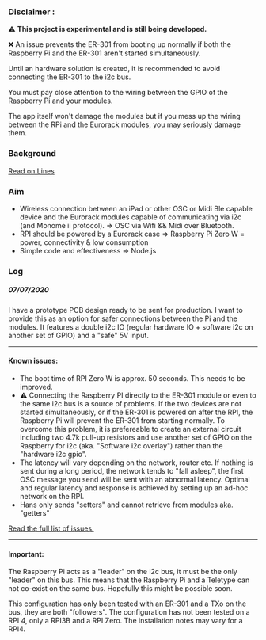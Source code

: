 ### Disclaimer : 

⚠️ **This project is experimental and is still being developed.**

❌ An issue prevents the ER-301 from booting up normally if both the Raspberry Pi and the ER-301 aren't started simultaneously.  

Until an hardware solution is created, it is recommended to avoid connecting the ER-301 to the i2c bus. 

You must pay close attention to the wiring between the GPIO of the Raspberry Pi and your modules. 

The app itself won't damage the modules but if you mess up the wiring between the RPi and the Eurorack modules, you may seriously damage them.


### Background 

[Read on Lines](https://llllllll.co/t/controlling-txo-er-301-etc-wirelessly-using-osc-node-and-a-rpi/33680)

### Aim

- Wireless connection between an iPad or other OSC or Midi Ble capable device and the Eurorack modules capable of communicating via i2c (and Monome ii protocol). => OSC via Wifi && Midi over Bluetooth. 
- RPI should be powered by a Eurorack case => Raspberry Pi Zero W = power, connectivity & low consumption 
- Simple code and effectiveness => Node.js

### Log

##### 07/07/2020

I have a prototype PCB design ready to be sent for production. I want to provide this as an option for safer connections between the Pi and the modules. It features a double i2c IO (regular hardware IO + software i2c on another set of GPIO) and a "safe" 5V input.


_____

#### Known issues: 

- The boot time of RPI Zero W is approx. 50 seconds. This needs to be improved. 
- ⚠️ Connecting the Raspberry PI directly to the ER-301 module or even to the same i2c bus is a source of problems. If the two devices are not started simultaneously, or if the ER-301 is powered on after the RPI, the Raspberry Pi will prevent the ER-301 from starting normally. To overcome this problem, it is prefereable to create an external circuit including two 4.7k pull-up resistors and use another set of GPIO on the Raspberry for i2c (aka. "Software i2c overlay") rather than the "hardware i2c gpio".
- The latency will vary depending on the network, router etc. If nothing is sent during a long period, the network tends to "fall asleep", the first OSC message you send will be sent with an abnormal latency. Optimal and regular latency and response is achieved by setting up an ad-hoc network on the RPI. 
- Hans only sends "setters" and cannot retrieve from modules aka. "getters" 

[Read the full list of issues.](https://github.com/nordseele/hans/issues) 


____

#### Important:

The Raspberry Pi acts as a "leader" on the i2c bus, it must be the only "leader" on this bus. This means that the Raspberry Pi and a Teletype can not co-exist on the same bus. Hopefully this might be possible soon.

This configuration has only been tested with an ER-301 and a TXo on the bus, they are both "followers". The configuration has not been tested on a RPI 4, only a RPI3B and a RPI Zero. The installation notes may vary for a RPI4.

